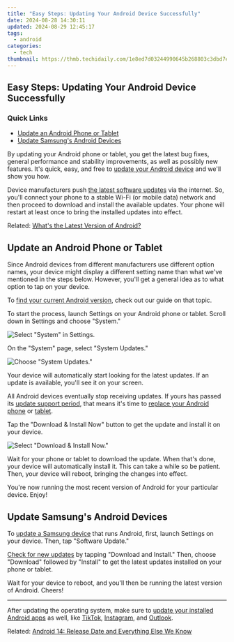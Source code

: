 ```yaml
---
title: "Easy Steps: Updating Your Android Device Successfully"
date: 2024-08-28 14:30:11
updated: 2024-08-29 12:45:17
tags:
  - android
categories:
  - tech
thumbnail: https://thmb.techidaily.com/1e8ed7d03244990645b268803c3dbd7e538910f876a7a096244cc5d3946c5238.jpg
---
```


## Easy Steps: Updating Your Android Device Successfully

### Quick Links

* [Update an Android Phone or Tablet](https://fox-glue.techidaily.com/balance-relaxation-and-growth-with-this-ultimate-guide-to-multitasking-and-podcasting-for-2024/)
* [Update Samsung's Android Devices](https://android-pokemon-go.techidaily.com/in-2024-catch-or-beat-sleeping-snorlax-on-pokemon-go-for-motorola-edge-2023-drfone-by-drfone-virtual-android/)

 By updating your Android phone or tablet, you get the latest bug fixes, general performance and stability improvements, as well as possibly new features. It's quick, easy, and free to [update your Android device](https://android-unlock.techidaily.com/in-2024-top-10-password-cracking-tools-for-motorola-razr-40-by-drfone-android/) and we'll show you how.

 Device manufacturers push [the latest software updates](https://common-error.techidaily.com/simple-solutions-troubleshooting-and-enhancing-your-file-explorer-on-windows-11/) via the internet. So, you'll connect your phone to a stable Wi-Fi (or mobile data) network and then proceed to download and install the available updates. Your phone will restart at least once to bring the installed updates into effect.

Related: [What's the Latest Version of Android?](https://android-unlock.techidaily.com/in-2024-top-10-password-cracking-tools-for-motorola-razr-40-by-drfone-android/) 

##  Update an Android Phone or Tablet

 Since Android devices from different manufacturers use different option names, your device might display a different setting name than what we've mentioned in the steps below. However, you'll get a general idea as to what option to tap on your device.

 To [find your current Android version](https://sound-issues.techidaily.com/troubleshooting-sound-issues-in-windows-solutions-for-audio-pop-ups/), check out our guide on that topic.

 To start the process, launch Settings on your Android phone or tablet. Scroll down in Settings and choose "System."

![Select "System" in Settings.](https://static1.howtogeekimages.com/wordpress/wp-content/uploads/2022/07/1-android-system-settings.png) 

 On the "System" page, select "System Updates."

![Choose "System Updates."](https://static1.howtogeekimages.com/wordpress/wp-content/uploads/2022/07/2-android-system-updates.png) 

 Your device will automatically start looking for the latest updates. If an update is available, you'll see it on your screen.

 All Android devices eventually stop receiving updates. If yours has passed its [update support period](https://activate-lock.techidaily.com/how-to-delete-icloud-account-with-or-without-password-from-your-iphone-se-2022windowsmac-by-drfone-ios/), that means it's time to [replace your Android phone](https://twitter-videos.techidaily.com/hot-takes-highlight-twitters-trending-topics-for-2024/) or [tablet](https://youtube-sure.techidaily.com/16757146-updated-bite-sized-video-knowledge-now/).

 Tap the "Download & Install Now" button to get the update and install it on your device.

![Select "Download & Install Now."](https://static1.howtogeekimages.com/wordpress/wp-content/uploads/2022/07/3-android-download-install-updates.png) 

 Wait for your phone or tablet to download the update. When that's done, your device will automatically install it. This can take a while so be patient. Then, your device will reboot, bringing the changes into effect.

 You're now running the most recent version of Android for your particular device. Enjoy!

##  Update Samsung's Android Devices

 To [update a Samsung device](https://visual-screen-recording.techidaily.com/in-2024-the-ultimate-guide-to-alternatives-to-streamlabs-obs/) that runs Android, first, launch Settings on your device. Then, tap "Software Update."

[Check for new updates](https://fox-access.techidaily.com/updated-in-2024-effective-tactics-for-customizing-song-tempo-in-spotify/) by tapping "Download and Install." Then, choose "Download" followed by "Install" to get the latest updates installed on your phone or tablet.

 Wait for your device to reboot, and you'll then be running the latest version of Android. Cheers!

---

 After updating the operating system, make sure to [update your installed Android apps](https://android-pokemon-go.techidaily.com/in-2024-here-are-some-reliable-ways-to-get-pokemon-go-friend-codes-for-meizu-21-pro-drfone-by-drfone-virtual-android/) as well, like [TikTok](https://printer-issues.techidaily.com/mended-printer-network-error/), [Instagram](https://fox-direct.techidaily.com/new-2024-approved-unveiling-the-real-value-in-cloud-storage-charges/), and [Outlook](https://tech-revival.techidaily.com/exploring-the-potential-of-chatgpt-in-text-correction-tasks/).

Related: [Android 14: Release Date and Everything Else We Know](https://mondly-stories.techidaily.com/beginners-pathway-to-russian-currency-terminology/)

<ins class="adsbygoogle"
     style="display:block"
     data-ad-format="autorelaxed"
     data-ad-client="ca-pub-7571918770474297"
     data-ad-slot="1223367746"></ins>



<ins class="adsbygoogle"
     style="display:block"
     data-ad-client="ca-pub-7571918770474297"
     data-ad-slot="8358498916"
     data-ad-format="auto"
     data-full-width-responsive="true"></ins>
